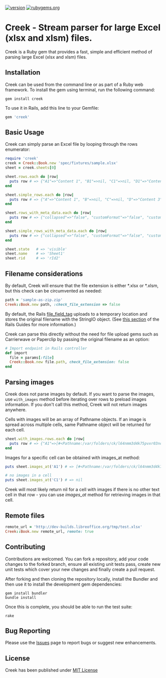[![version](https://badge.fury.io/rb/creek.svg)](https://badge.fury.io/rb/creek)
[![rubygems.org](https://ruby-gem-downloads-badge.herokuapp.com/creek?type=total&total_label=downloads)](https://ruby-gem-downloads-badge.herokuapp.com/creek?type=total&total_label=downloads)

# Creek - Stream parser for large Excel (xlsx and xlsm) files.

Creek is a Ruby gem that provides a fast, simple and efficient method of parsing large Excel (xlsx and xlsm) files.


## Installation

Creek can be used from the command line or as part of a Ruby web framework. To install the gem using terminal, run the following command:

```
gem install creek
```

To use it in Rails, add this line to your Gemfile:

```ruby
gem 'creek'
```

## Basic Usage
Creek can simply parse an Excel file by looping through the rows enumerator:

```ruby
require 'creek'
creek = Creek::Book.new 'spec/fixtures/sample.xlsx'
sheet = creek.sheets[0]

sheet.rows.each do |row|
  puts row # => {"A1"=>"Content 1", "B1"=>nil, "C1"=>nil, "D1"=>"Content 3"}
end

sheet.simple_rows.each do |row|
  puts row # => {"A"=>"Content 1", "B"=>nil, "C"=>nil, "D"=>"Content 3"}
end

sheet.rows_with_meta_data.each do |row|
  puts row # => {"collapsed"=>"false", "customFormat"=>"false", "customHeight"=>"true", "hidden"=>"false", "ht"=>"12.1", "outlineLevel"=>"0", "r"=>"1", "cells"=>{"A1"=>"Content 1", "B1"=>nil, "C1"=>nil, "D1"=>"Content 3"}}
end

sheet.simple_rows_with_meta_data.each do |row|
  puts row # => {"collapsed"=>"false", "customFormat"=>"false", "customHeight"=>"true", "hidden"=>"false", "ht"=>"12.1", "outlineLevel"=>"0", "r"=>"1", "cells"=>{"A"=>"Content 1", "B"=>nil, "C"=>nil, "D"=>"Content 3"}}
end

sheet.state   # => 'visible'
sheet.name    # => 'Sheet1'
sheet.rid     # => 'rId2'
```

## Filename considerations
By default, Creek will ensure that the file extension is either *.xlsx or *.xlsm, but this check can be circumvented as needed:

```ruby
path = 'sample-as-zip.zip'
Creek::Book.new path, :check_file_extension => false
```

By default, the Rails [file_field_tag](http://api.rubyonrails.org/classes/ActionView/Helpers/FormTagHelper.html#method-i-file_field_tag) uploads to a temporary location and stores the original filename with the StringIO object. (See [this section](http://guides.rubyonrails.org/form_helpers.html#uploading-files) of the Rails Guides for more information.)

Creek can parse this directly without the need for file upload gems such as Carrierwave or Paperclip by passing the original filename as an option:

```ruby
# Import endpoint in Rails controller
def import
  file = params[:file]
  Creek::Book.new file.path, check_file_extension: false
end
```

## Parsing images
Creek does not parse images by default. If you want to parse the images,
use `with_images` method before iterating over rows to preload images information. If you don't call this method, Creek will not return images anywhere.

Cells with images will be an array of Pathname objects.
If an image is spread across multiple cells, same Pathname object will be returned for each cell.

```ruby
sheet.with_images.rows.each do |row|
  puts row # => {"A1"=>[#<Pathname:/var/folders/ck/l64nmm3d4k75pvxr03ndk1tm0000gn/T/creek__drawing20161101-53599-274q0vimage1.jpeg>], "B2"=>"Fluffy"}
end
```

Images for a specific cell can be obtained with images_at method:

```ruby
puts sheet.images_at('A1') # => [#<Pathname:/var/folders/ck/l64nmm3d4k75pvxr03ndk1tm0000gn/T/creek__drawing20161101-53599-274q0vimage1.jpeg>]

# no images in a cell
puts sheet.images_at('C1') # => nil
```

Creek will most likely return nil for a cell with images if there is no other text cell in that row - you can use *images_at* method for retrieving images in that cell.

## Remote files

```ruby
remote_url = 'http://dev-builds.libreoffice.org/tmp/test.xlsx'
Creek::Book.new remote_url, remote: true
```

## Contributing

Contributions are welcomed. You can fork a repository, add your code changes to the forked branch, ensure all existing unit tests pass, create new unit tests which cover your new changes and finally create a pull request.

After forking and then cloning the repository locally, install the Bundler and then use it
to install the development gem dependencies:

```
gem install bundler
bundle install
```

Once this is complete, you should be able to run the test suite:

```
rake
```

## Bug Reporting

Please use the [Issues](https://github.com/pythonicrubyist/creek/issues) page to report bugs or suggest new enhancements.


## License

Creek has been published under [MIT License](https://github.com/pythonicrubyist/creek/blob/master/LICENSE.txt)
